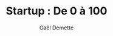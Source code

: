 ---
title: "Startup : De 0 à 100"
author: Gaël Demette
geometry: margin=2.5cm
mainfont: Arial
fontsize: 11pt
toc: true
interlinespace: 1.5
---